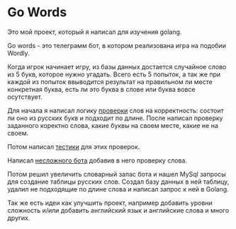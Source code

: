 # Go Words

Это мой проект, который я написал для изучения golang.

Go words - это телеграмм бот, в котором реализована игра на подобии Wordly.

Когда игрок начинает игру, из базы данных достается случайное слово из 5 букв, которое нужно угадать. Всего есть 5 попыток, а так же при каждой из попыток ввыводится результат на правильном ли месте конкретная буква, есть ли это буква в слове или буква вовсе осутствует.

Для начала я написал логику [проверки](https://github.com/notblinkyet/go-words/blob/master/game.go) слов на корректность: состоит ли оно из русских букв и подходит по длине. После написал проверку заданного коректно слова, какие буквы на своем месте, какие не на своем.

Потом написал [тестики](https://github.com/notblinkyet/go-words/blob/master/game_test.go) для этих проверок.

Написал [несложного бота](https://github.com/notblinkyet/go-words/blob/master/run.go) добавив в него проверку слова.

Потом решил увеличить словарный запас бота и нашел MySql запросы для создание таблицы русских слов. Создал базу данных в ней таблицу, удалил не подходящие по длине слова и написал запрос к ней в Golang.

Так же есть идеи как улучшить проект, например добавить уровни сложность и/или добавить английский язык и английские слова и много других.
